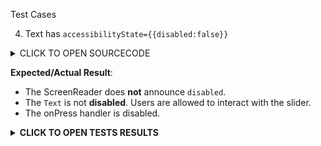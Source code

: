 Test Cases

4. Text has `accessibilityState={{disabled:false}}`

<details><summary>CLICK TO OPEN SOURCECODE</summary>
<p>

```javascript
```

</p>
</details>

**Expected/Actual Result**:
- The ScreenReader does **not** announce `disabled`.
- The `Text` is not **disabled**. Users are allowed to interact with the slider.
- The onPress handler is disabled.

**<details><summary>CLICK TO OPEN TESTS RESULTS</summary>**
<p>

<video src="" width="1000" />

</p>
</details>

